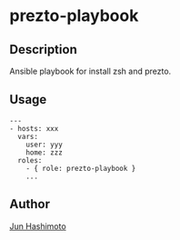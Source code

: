 prezto-playbook
===

## Description

Ansible playbook for install zsh and prezto.

## Usage

```
---
- hosts: xxx
  vars:
    user: yyy
    home: zzz
  roles:
    - { role: prezto-playbook }
    ...
```

## Author

[Jun Hashimoto](https://github.com/manji602/)
